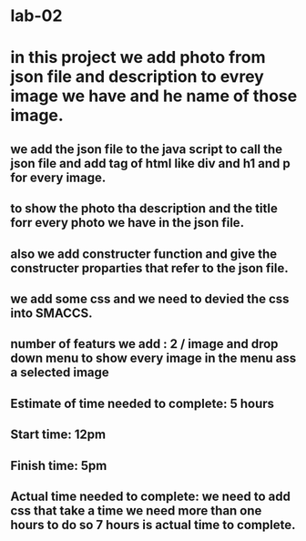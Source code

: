 # lab-02
# in this project we add photo from json file and description to evrey image we have and he name of those image.
## we add the json file to the java script to call the json file and add tag of html like div and h1 and p for every image.
## to show the photo tha description and the title forr every photo we have in the json file. 
## also we add constructer function and give the constructer proparties that refer to the json file. 
## we add some css and we need to devied the css into SMACCS. 

## number of featurs we add : 2 / image and drop down menu to show every image in the menu ass a selected image 
## Estimate of time needed to complete: 5 hours 

## Start time: 12pm

## Finish time: 5pm

## Actual time needed to complete: we need to add css that take a time we need more than one hours to do so 7 hours is actual time to complete.